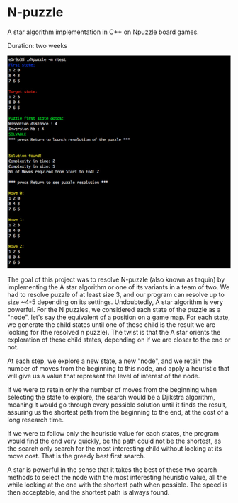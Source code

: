 # N-puzzle
A star algorithm implementation in C++ on Npuzzle board games.

Duration: two weeks

![Alt text](./cover/n-puzzle_screen1.jpg "N-puzzle screenshot 2")

The goal of this project was to resolve N-puzzle (also known as taquin) by implementing the A star algorithm or one of its variants in a team of two. 
We had to resolve puzzle of at least size 3, and our program can resolve up to size ~4-5 depending on its settings. 
Undoubtedly, A star algorithm is very powerful. For the N puzzles, we considered each state of the puzzle as a "node", let's say the equivalent of a position on a game map. For each state, we generate the child states until one of these child is the result we are looking for (the resolved n puzzle). 
The twist is that the A star orients the exploration of these child states, depending on if we are closer to the end or not. 

At each step, we explore a new state, a new "node", and we retain the number of moves from the beginning to this node, and apply a heuristic that will give us a value that represent the level of interest of the node. 

If we were to retain only the number of moves from the beginning when selecting the state to explore, the search would be a Djikstra algorithm, meaning it would go through every possible solution until it finds the result, assuring us the shortest path from the beginning to the end, at the cost of a long research time. 

If we were to follow only the heuristic value for each states, the program would find the end very quickly, be the path could not be the shortest, as the search only search for the most interesting child without looking at its move cost. That is the greedy best first search. 

A star is powerful in the sense that it takes the best of these two search methods to select the node with the most interesting heuristic value, all the while looking at the one with the shortest path when possible. The speed is then acceptable, and the shortest path is always found.
